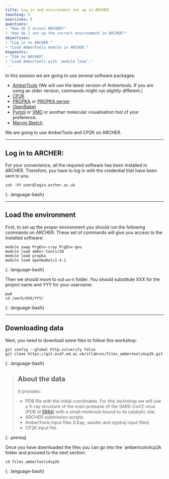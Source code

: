 ```yaml
---
title: Log in and environment set up in ARCHER 
teaching: 5
exercises: 0
questions:
- "How do I access ARCHER?"
- "How do I set up the correct environment in ARCHER?"
objectives:
- "Log in to ARCHER."
- "Load AmberTools module in ARCHER."
keypoints:
- "SSH to ARCHER"
- "Load Ambertools with `module load`."
---
```



In this session we are going to use several software packages:  

- [AmberTools](https://ambermd.org/AmberTools.php) (We will use the latest version of Ambertools. If you are using an older version, commands might run slightly different.)
- [CP2K](https://www.cp2k.org)
- [PROPKA](https://github.com/jensengroup/propka-3.1) or [PROPKA server](http://server.poissonboltzmann.org/pdb2pqr) 
- [OpenBabel](http://openbabel.org/wiki/Main_Page)
- [Pymol](https://sourceforge.net/projects/pymol/) or [VMD](https://www.ks.uiuc.edu/Research/vmd/) or another molecular visualisation tool of your preference.
- [Marvin Sketch](https://chemaxon.com/products/marvin).

We are going to use AmberTools and CP2K on ARCHER. 

***


## Log in to ARCHER:

For your convenience, all the required software has been installed in  ARCHER. Therefore, you have to log in with the credential that have been sent to you.

~~~
ssh -XY user@login.archer.ac.uk
~~~
{: .language-bash}


***

## Load the environment

First, to set up the proper environment you should run the following commands on ARCHER. These set of commands will give you access to the installed software:

~~~
module swap PrgEnv-cray PrgEnv-gnu
module load amber-tools/20 
module load propka
module load openbabel/2.4.1
~~~
{: .language-bash}

Then we should move to out `work` folder. You should substitute XXX for the project name and YYY for your username:

~~~
pwd
cd /work/XXX/YYY/
~~~
{: .language-bash}

***

## Downloading data

Next, you need to download some files to follow this workshop:
~~~
git config --global http.sslverify false
git clone https://git.ecdf.ed.ac.uk/sllabres/files_ambertools4cp2k.git
~~~
{: .language-bash}


> ## About the data
>
> It provides:
> * PDB file  with the initial coordinates. For this workshop we will use a X-ray structure of the main protease of the SARS-CoV2 virus (PDB id [5R84](https://www.rcsb.org/structure/5R84)) with a small-molecule bound to its catalytic site.
> * ARCHER submission scripts.
> * AmberTools input files (LEap, sander and cpptraj input files)
> * CP2K input file.
>
{: .prereq}

Once you have downloaded the files you can go into the `ambertools4cp2k folder and proceed to the next section:

~~~
cd files_ambertools4cp2k
~~~
{: .language-bash}
